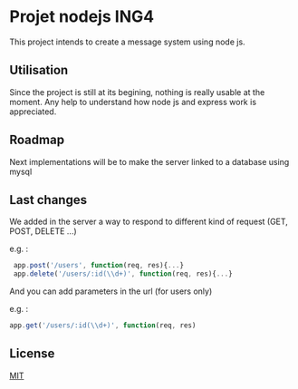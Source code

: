 # Projet nodejs ING4

This project intends to create a message system using node js.

## Utilisation

Since the project is still at its begining, nothing is really usable at the moment. Any help to understand how node js and express work is appreciated.

## Roadmap

Next implementations will be to make the server linked to a database using mysql

## Last changes

We added in the server a way to respond to different kind of request (GET, POST, DELETE ...)

e.g. :
```javascript
 app.post('/users', function(req, res){...}
 app.delete('/users/:id(\\d+)', function(req, res){...}
```

 And you can add parameters in the url (for users only)

 e.g. :
 ```javascript
 app.get('/users/:id(\\d+)', function(req, res) 
```

 ## License
 [MIT](https://choosealicense.com/licenses/mit/)